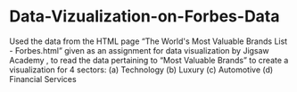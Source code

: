 # Data-Vizualization-on-Forbes-Data
Used the data from the HTML page “The World's Most Valuable Brands List - Forbes.html” given as an assignment for data visualization by Jigsaw Academy , to read the data pertaining to “Most Valuable Brands” to create a visualization for 4 sectors: (a) Technology (b) Luxury (c) Automotive (d) Financial Services
